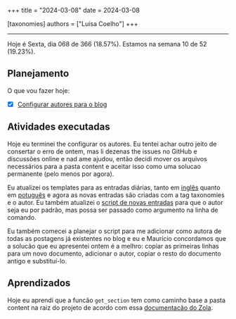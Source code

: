 +++
title = "2024-03-08"
date = 2024-03-08

[taxonomies]
authors = ["Luísa Coelho"]
+++

---

Hoje é Sexta, dia 068 de 366 (18.57%). Estamos na semana 10 de 52 (19.23%).

## Planejamento

O que vou fazer hoje:

- [x] [Configurar autores para o blog](https://github.com/OmnicodeSolutions/worklog-luisa/issues/4)

## Atividades executadas

Hoje eu terminei the configurar os autores. Eu tentei achar outro jeito de consertar o erro de ontem, mas li dezenas the issues no GitHub e discussões online e nad ame ajudou, então decidi mover os arquivos necessários para a pasta content e aceitar isso como uma solucao permanente (pelo menos por agora).

Eu atualizei os templates para as entradas diárias, tanto em [inglês](https://github.com/OmnicodeSolutions/worklog-luisa/blob/main/daily-template.md) quanto em [potuguês](https://github.com/OmnicodeSolutions/worklog-luisa/blob/main/template-diario.md) e agora as novas entradas são criadas com a tag taxonomies e o autor. Eu também atualizei o [script de novas entradas](https://github.com/OmnicodeSolutions/worklog-luisa/blob/main/new-blog.sh) para que o autor seja eu por padrão, mas possa ser passado como argumento na linha de comando.

Eu também comecei a planejar o script para me adicionar como autora de todas as postagens já existentes no blog e eu e Maurício concordamos que a solucão que eu apresentei ontem é a melhro: copiar as primeiras linhas para um novo documento, adicionar o autor, copiar o resto do documento antigo e substituí-lo.

## Aprendizados

Hoje eu aprendi que a funcão `get_section` tem como caminho base a pasta content na raiz do projeto de acordo com essa [documentacão do Zola](https://www.getzola.org/documentation/templates/overview/#get-section).
